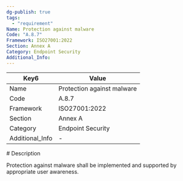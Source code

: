 ```yaml
---
dg-publish: true
tags:
  - "requirement"
Name: Protection against malware
Code: "A.8.7"
Framework: ISO27001:2022
Section: Annex A
Category: Endpoint Security
Additional_Info: 
---
```


<div><table class="dataview table-view-table"><thead class="table-view-thead"><tr class="table-view-tr-header"><th class="table-view-th"><span>Key</span><span class="dataview small-text">6</span></th><th class="table-view-th"><span>Value</span></th></tr></thead><tbody class="table-view-tbody"><tr><td><span>Name</span></td><td><span>Protection against malware</span></td></tr><tr><td><span>Code</span></td><td><span>A.8.7</span></td></tr><tr><td><span>Framework</span></td><td><span>ISO27001:2022</span></td></tr><tr><td><span>Section</span></td><td><span>Annex A</span></td></tr><tr><td><span>Category</span></td><td><span>Endpoint Security</span></td></tr><tr><td><span>Additional_Info</span></td><td><span>-</span></td></tr></tbody></table></div>
# Description

Protection against malware shall be implemented and supported by appropriate user awareness.
